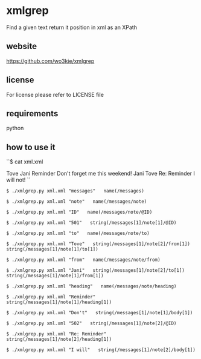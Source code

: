 # xmlgrep  
Find a given text return it position in xml as an XPath  
  
## website  
https://github.com/wo3kie/xmlgrep  
  
## license  
For license please refer to LICENSE file  
  
## requirements  
python  
  
## how to use it  
``$ cat xml.xml   
<?xml version="1.0"?>  
<messages>  
  <note ID="501">  
    <to>Tove</to>  
    <from>Jani</from>  
    <heading>Reminder</heading>  
    <body>Don't forget me this weekend!</body>  
  </note>  
  <note ID="502">  
    <to>Jani</to>  
    <from>Tove</from>  
    <heading>Re: Reminder</heading>  
    <body>I will not!</body>  
  </note>   
</messages>``  
  
``$ ./xmlgrep.py xml.xml "messages"  
name(/messages)``  
  
``$ ./xmlgrep.py xml.xml "note"  
name(/messages/note)``  
  
``$ ./xmlgrep.py xml.xml "ID"  
name(/messages/note/@ID)``  
  
``$ ./xmlgrep.py xml.xml "501"  
string(/messages[1]/note[1]/@ID)``  
  
``$ ./xmlgrep.py xml.xml "to"  
name(/messages/note/to)``  
  
``$ ./xmlgrep.py xml.xml "Tove"  
string(/messages[1]/note[2]/from[1])  
string(/messages[1]/note[1]/to[1])``  
  
``$ ./xmlgrep.py xml.xml "from"  
name(/messages/note/from)``  
  
``$ ./xmlgrep.py xml.xml "Jani"  
string(/messages[1]/note[2]/to[1])  
string(/messages[1]/note[1]/from[1])``  
  
``$ ./xmlgrep.py xml.xml "heading"  
name(/messages/note/heading)``  
  
``$ ./xmlgrep.py xml.xml "Reminder"  
string(/messages[1]/note[1]/heading[1])``  
  
``$ ./xmlgrep.py xml.xml "Don't"  
string(/messages[1]/note[1]/body[1])``  
  
``$ ./xmlgrep.py xml.xml "502"  
string(/messages[1]/note[2]/@ID)``  
  
``$ ./xmlgrep.py xml.xml "Re: Reminder"  
string(/messages[1]/note[2]/heading[1])``  
  
``$ ./xmlgrep.py xml.xml "I will"  
string(/messages[1]/note[2]/body[1])``  
  
